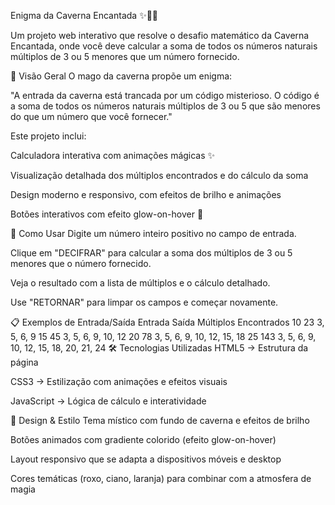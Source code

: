 Enigma da Caverna Encantada ✨🧙‍♂️

Um projeto web interativo que resolve o desafio matemático da Caverna Encantada, onde você deve calcular a soma de todos os números naturais múltiplos de 3 ou 5 menores que um número fornecido.

📌 Visão Geral
O mago da caverna propõe um enigma:

"A entrada da caverna está trancada por um código misterioso. O código é a soma de todos os números naturais múltiplos de 3 ou 5 que são menores do que um número que você fornecer."

Este projeto inclui:

Calculadora interativa com animações mágicas ✨

Visualização detalhada dos múltiplos encontrados e do cálculo da soma

Design moderno e responsivo, com efeitos de brilho e animações

Botões interativos com efeito glow-on-hover 🌟

🚀 Como Usar
Digite um número inteiro positivo no campo de entrada.

Clique em "DECIFRAR" para calcular a soma dos múltiplos de 3 ou 5 menores que o número fornecido.

Veja o resultado com a lista de múltiplos e o cálculo detalhado.

Use "RETORNAR" para limpar os campos e começar novamente.

📋 Exemplos de Entrada/Saída
Entrada	Saída	Múltiplos Encontrados
10	23	3, 5, 6, 9
15	45	3, 5, 6, 9, 10, 12
20	78	3, 5, 6, 9, 10, 12, 15, 18
25	143	3, 5, 6, 9, 10, 12, 15, 18, 20, 21, 24
🛠 Tecnologias Utilizadas
HTML5 → Estrutura da página

CSS3 → Estilização com animações e efeitos visuais

JavaScript → Lógica de cálculo e interatividade

🎨 Design & Estilo
Tema místico com fundo de caverna e efeitos de brilho

Botões animados com gradiente colorido (efeito glow-on-hover)

Layout responsivo que se adapta a dispositivos móveis e desktop

Cores temáticas (roxo, ciano, laranja) para combinar com a atmosfera de magia
